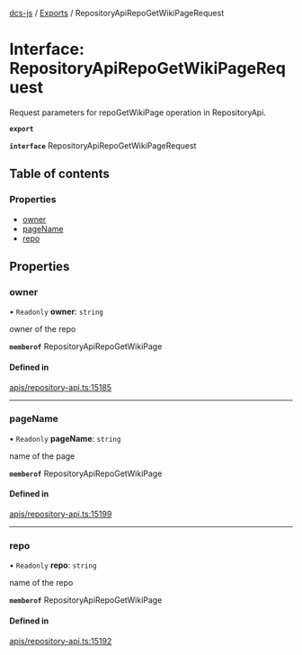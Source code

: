 [dcs-js](../README.md) / [Exports](../modules.md) / RepositoryApiRepoGetWikiPageRequest

# Interface: RepositoryApiRepoGetWikiPageRequest

Request parameters for repoGetWikiPage operation in RepositoryApi.

**`export`**

**`interface`** RepositoryApiRepoGetWikiPageRequest

## Table of contents

### Properties

- [owner](RepositoryApiRepoGetWikiPageRequest.md#owner)
- [pageName](RepositoryApiRepoGetWikiPageRequest.md#pagename)
- [repo](RepositoryApiRepoGetWikiPageRequest.md#repo)

## Properties

### <a id="owner" name="owner"></a> owner

• `Readonly` **owner**: `string`

owner of the repo

**`memberof`** RepositoryApiRepoGetWikiPage

#### Defined in

[apis/repository-api.ts:15185](https://github.com/unfoldingWord/dcs-js/blob/b29eb7a/apis/repository-api.ts#L15185)

___

### <a id="pagename" name="pagename"></a> pageName

• `Readonly` **pageName**: `string`

name of the page

**`memberof`** RepositoryApiRepoGetWikiPage

#### Defined in

[apis/repository-api.ts:15199](https://github.com/unfoldingWord/dcs-js/blob/b29eb7a/apis/repository-api.ts#L15199)

___

### <a id="repo" name="repo"></a> repo

• `Readonly` **repo**: `string`

name of the repo

**`memberof`** RepositoryApiRepoGetWikiPage

#### Defined in

[apis/repository-api.ts:15192](https://github.com/unfoldingWord/dcs-js/blob/b29eb7a/apis/repository-api.ts#L15192)
